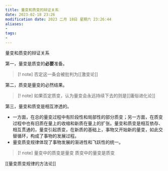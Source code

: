 ```yaml
---
title: 量变和质变的辩证关系
date: 2023-02-18 23:26
modification date: 2023 二月 18日 星期六 23:26:44
aliases: 
- 
tags: 
- 
---
```


量变和质变的辩证关系

第一，量变是质变的**必要**准备。

>[! note]
>否定这一条会被批判为[[激变论]]

第二，质变是量变的必然结果。

>[! note]
>如果否定质变，认为量变会永远持续下去的则是[[庸俗进化论]]

第三，量变和质变是相互渗透的。
- 一方面，在总的量变过程中有阶段性和局部性的部分质变；另一方面，在质变过程中也有旧质在量上的收缩和新质在量上的扩张。量变和质变是相互依存、相互贯通的，量变引起质变，在新质的基础上，事物又开始新的量变，如此交替循环，构成了事物的发展过程。
- 量变质变规律体现了事物发展的渐进性和飞跃性的统一。

>[! note]
>量变中的质变是量变
>质变中的量变是质变

[[量变质变规律的方法论]]
